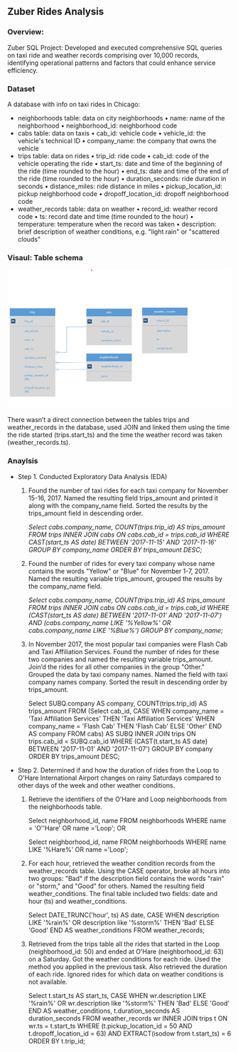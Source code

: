 ## Zuber Rides Analysis
### Overview:
Zuber SQL Project: Developed and executed comprehensive SQL queries on taxi ride and weather records comprising over 10,000 records, identifying operational patterns and factors that could enhance service efficiency.


### Dataset
A database with info on taxi rides in Chicago:
* neighborhoods table: data on city neighborhoods
	• name: name of the neighborhood
	• neighborhood_id: neighborhood code
* cabs table: data on taxis
	• cab_id: vehicle code
	• vehicle_id: the vehicle's technical ID
	• company_name: the company that owns the vehicle
* trips table: data on rides
	• trip_id: ride code
	• cab_id: code of the vehicle operating the ride
	• start_ts: date and time of the beginning of the ride (time rounded to the hour)
	• end_ts: date and time of the end of the ride (time rounded to the hour)
	• duration_seconds: ride duration in seconds
	• distance_miles: ride distance in miles
	• pickup_location_id: pickup neighborhood code
	• dropoff_location_id: dropoff neighborhood code
* weather_records table: data on weather
	• record_id: weather record code
	• ts: record date and time (time rounded to the hour)
	• temperature: temperature when the record was taken
	• description: brief description of weather conditions, e.g. "light rain" or "scattered clouds"


### Visaul: Table schema
![Image](Project/Img/TableScheme.png)
 
There wasn’t a direct connection between the tables trips and weather_records in the database, used JOIN and linked them using the time the ride started (trips.start_ts) and the time the weather record was taken (weather_records.ts). 

### Anaylsis
* Step 1. Conducted Exploratory Data Analysis (EDA)
	1. Found the number of taxi rides for each taxi company for November 15-16, 2017. Named the resulting field trips_amount and printed it along with the company_name field. Sorted the results 		by the trips_amount field in descending order. 
		
		_Select cabs.company_name, COUNT(trips.trip_id) AS trips_amount
			FROM trips
    		INNER JOIN cabs ON cabs.cab_id = trips.cab_id
		WHERE CAST(start_ts AS date) BETWEEN '2017-11-15' AND '2017-11-16'
		GROUP BY company_name
		ORDER BY trips_amount DESC;_

	2. Found the number of rides for every taxi company whose name contains the words "Yellow" or "Blue" for November 1-7, 2017. Named the resulting variable trips_amount, grouped the results 		by the company_name field.
		
		_Select cabs.company_name, COUNT(trips.trip_id) AS trips_amount
			FROM trips
    		INNER JOIN cabs ON cabs.cab_id = trips.cab_id
		WHERE (CAST(start_ts AS date) BETWEEN '2017-11-01' AND '2017-11-07') AND (cabs.company_name LIKE '%Yellow%' OR cabs.company_name LIKE '%Blue%')
		GROUP BY company_name;_

	3. In November 2017, the most popular taxi companies were Flash Cab and Taxi Affiliation Services. Found the number of rides for these two companies and named the resulting variable 			trips_amount. Join’d the rides for all other companies in the group "Other." Grouped the data by taxi company names. Named the field with taxi company names company. Sorted the result in 		descending order by trips_amount.

		Select SUBQ.company AS company, COUNT(trips.trip_id) AS trips_amount FROM (Select cab_id, CASE WHEN company_name = 'Taxi Affiliation Services' THEN 'Taxi Affiliation Services' WHEN 			company_name = 'Flash Cab' THEN 'Flash Cab' ELSE 'Other' END AS company FROM cabs) AS SUBQ INNER JOIN trips ON trips.cab_id = SUBQ.cab_id 
		WHERE (CAST(t.start_ts AS date) BETWEEN '2017-11-01' AND '2017-11-07')
		GROUP BY company
		ORDER BY trips_amount DESC;

* Step 2. Determined if and how the duration of rides from the Loop to O'Hare International Airport changes on rainy Saturdays compared to other days of the week and other weather conditions.
	1. Retrieve the identifiers of the O'Hare and Loop neighborhoods from the neighborhoods table.
		
		Select neighborhood_id, name FROM neighborhoods WHERE name = 'O''Hare' OR name ='Loop'; OR

		Select neighborhood_id, name FROM neighborhoods WHERE name LIKE '%Hare%' OR name ='Loop';

	2. For each hour, retrieved the weather condition records from the weather_records table. Using the CASE operator, broke all hours into two groups: "Bad" if the description field contains 		the words "rain" or "storm," and "Good" for others. Named the resulting field weather_conditions. The final table included two fields: date and hour (ts) and weather_conditions.
		
		Select DATE_TRUNC('hour', ts)  AS date,
		CASE WHEN description LIKE '%rain%' OR description like '%storm%' THEN 'Bad'
		ELSE 'Good' END AS weather_conditions 
		FROM weather_records;

	3. Retrieved from the trips table all the rides that started in the Loop (neighborhood_id: 50) and ended at O'Hare (neighborhood_id: 63) on a Saturday. Got the weather conditions for each 		ride. Used the method you applied in the previous task. Also retrieved the duration of each ride. Ignored rides for which data on weather conditions is not available.	
		
		Select t.start_ts AS start_ts,
		CASE WHEN wr.description LIKE '%rain%' OR wr.description like '%storm%' THEN 'Bad'
		ELSE 'Good' END AS weather_conditions,
		t.duration_seconds AS duration_seconds
		FROM weather_records wr
		INNER JOIN trips t ON wr.ts = t.start_ts
		WHERE (t.pickup_location_id = 50 AND t.dropoff_location_id = 63)
   		AND EXTRACT(isodow from t.start_ts) = 6
		ORDER BY t.trip_id;
